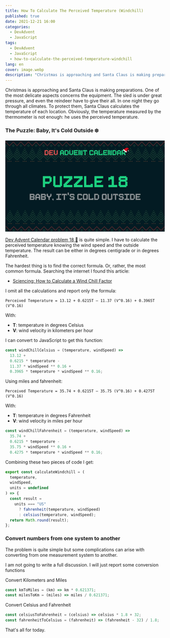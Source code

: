 ```yaml
---
title: How To Calculate The Perceived Temperature (Windchill)
published: true
date: 2021-12-21 16:00
categories:
  - DevAdvent
  - JavaScript
tags:
  - DevAdvent
  - JavaScript
  - how-to-calculate-the-perceived-temperature-windchill
lang: en
cover: image.webp
description: "Christmas is approaching and Santa Claus is making preparations. One of the most delicate aspects concerns the equipment. The sled is under great pressure, and even the reindeer have to give their all. In one night they go through all climates. To protect them, Santa Claus calculates the temperature of each location. Obviously, the temperature measured by the thermometer is not enough: he uses the perceived temperature."
---
```


Christmas is approaching and Santa Claus is making preparations. One of the most delicate aspects concerns the equipment. The sled is under great pressure, and even the reindeer have to give their all. In one night they go through all climates. To protect them, Santa Claus calculates the temperature of each location. Obviously, the temperature measured by the thermometer is not enough: he uses the perceived temperature.

### The Puzzle: Baby, It's Cold Outside ❄️

![Immagine](./cover.webp)

[Dev Advent Calendar problem 18 🎅](https://github.com/devadvent/puzzle-18) is quite simple. I have to calculate the perceived temperature knowing the wind speed and the outside temperature. The result can be either in degrees centigrade or in degrees Fahrenheit.

The hardest thing is to find the correct formula. Or, rather, the most common formula. Searching the internet I found this article:

- [Sciencing: How to Calculate a Wind Chill Factor](https://sciencing.com/calculate-wind-chill-factor-5981683.html)

I omit all the calculations and report only the formula:

```
Perceived Temperature = 13.12 + 0.6215T – 11.37 (V^0.16) + 0.3965T (V^0.16)
```

With:

- **T**: temperature in degrees Celsius
- **V**: wind velocity in kilometers per hour

I can convert to JavaScript to get this function:

```js
const windChillCelsius = (temperature, windSpeed) =>
  13.12 +
  0.6215 * temperature -
  11.37 * windSpeed ** 0.16 +
  0.3965 * temperature * windSpeed ** 0.16;
```

Using miles and fahrenheit:

```
Perceived Temperature = 35.74 + 0.6215T – 35.75 (V^0.16) + 0.4275T (V^0.16)
```

With:

- **T**: temperature in degrees Fahrenheit
- **V**: wind velocity in miles per hour

```js
const windChillFahrenheit = (temperature, windSpeed) =>
  35.74 +
  0.6215 * temperature -
  35.75 * windSpeed ** 0.16 +
  0.4275 * temperature * windSpeed ** 0.16;
```

Combining these two pieces of code I get:

```js
export const calculateWindchill = (
  temperature,
  windSpeed,
  units = undefined
) => {
  const result =
    units === "US"
      ? fahrenheit(temperature, windSpeed)
      : celsius(temperature, windSpeed);
  return Math.round(result);
};
```

### Convert numbers from one system to another

The problem is quite simple but some complications can arise with converting from one measurement system to another.

I am not going to write a full discussion. I will just report some conversion functions

Convert Kilometers and Miles

```js
const kmToMiles = (km) => km * 0.621371;
const milesToKm = (miles) => miles / 0.621371;
```

Convert Celsius and Fahrenheit

```js
const celsiusToFahrenheit = (celsius) => celsius * 1.8 + 32;
const fahrenheitToCelsius = (fahrenheit) => (fahrenheit - 32) / 1.8;
```

That's all for today.

